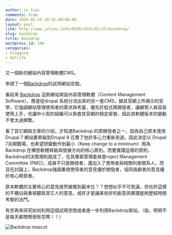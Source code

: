 ```yaml
---
author: jx tsai
comments: true
date: 2015-02-15 20:25:00+00:00
layout: post
link: http://www.jxtsai.info/0928/2015/02/15/backdrop/
slug: backdrop
title: Backdrop
wordpress_id: 186
categories:
- blogging
- dotlife
---
```


又一個新的網站內容管理軟體CMS。  
  
申請了一個[Backdrop](http://dev-jxtsai.pantheon.io/)的試用網站空間。  
  
看起來 [Backdrop](https://backdropcms.org/) 這款網站架設內容管理軟體（Content Management Software），應是從drupal 系統分流出來的另一套CMS，據其官網上所揭示的哲學，它強調網站管理使用者的需求與考量，優先於程式碼開發者，讓網管人員容易使用上手，也讓中小型的組織可以負擔其官網的穩定經營，因此其軟體版本的變動不會太過頻繁。  
  
看了其它網路文章的介紹，才知道Backdrop 的原開發者之一，因為自己原本使用Drupal 7 網站要昇級到Drupal 8 花費了他許多心力重新來過，因此決定以 Drupal 7另開戰場，也希望把變動作到最小（Keep change to a minimum）用為Backdrop 在構思軟體昇級與發展方向的核心原則。而要實踐這樣的原則，Backdrop的決策規則就成了，在其專案管理委員會roject Management Committee (PMC)，成員不只是開發者，還加入了使用者與相關利害關系人，而且在討論上，Backdrop強調重視使用者的意見優於開發者，協同貢獻者的意見優於核心開發者。  
  
原本軟體的主要核心的意見居然被擺到最末位？？想想似乎不可思議，但也許這樣的不獨佔與重視聽取其它人的意見，或許才是讓某些好的創意與實踐能夠歷經時間考驗的法門。  
  
有空再來研究如何利用這個試用空間或者進一步利用Backdrop架站。（指，明明不是每天都閒閒很有空嗎！！）  
  
![Backdrop mascot](https://backdropcms.org/files/inline-images/Drop_lounging_final_black_0.png)
